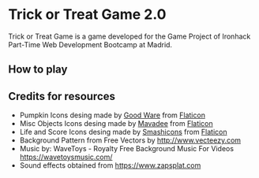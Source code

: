 # Trick or Treat Game 2.0

Trick or Treat Game is a game developed for the Game Project of Ironhack Part-Time Web Development Bootcamp at Madrid.


## How to play



## Credits for resources
- Pumpkin Icons desing made by [Good Ware](https://www.flaticon.com/authors/good-ware) from [Flaticon](http://www.flaticon.com/)
- Misc Objects Icons desing made by [Mavadee](https://www.flaticon.com/authors/mavadee) from [Flaticon](http://www.flaticon.com/)
- Life and Score Icons desing made by [Smashicons](https://www.flaticon.com/authors/smashicons) from [Flaticon](http://www.flaticon.com/)
- Background Pattern from Free Vectors by http://www.vecteezy.com
- Music by: WaveToys - Royalty Free Background Music For Videos https://wavetoysmusic.com/
- Sound effects obtained from https://www.zapsplat.com


